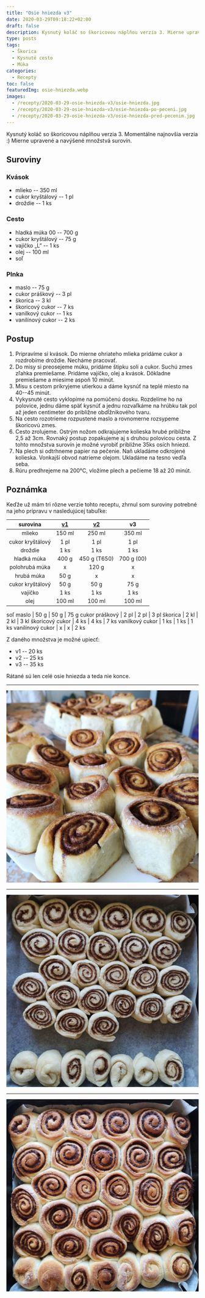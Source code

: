 ```yaml
---
title: "Osie hniezda v3"
date: 2020-03-29T09:18:22+02:00
draft: false
description: Kysnutý koláč so škoricovou náplňou verzia 3. Mierne upravené a navýšené množstvá surovín.
type: posts
tags:
  - Škorica
  - Kysnuté cesto
  - Múka
categories:
  - Recepty
toc: false
featuredImg: osie-hniezda.webp
images:
  - /recepty/2020-03-29-osie-hniezda-v3/osie-hniezda.jpg
  - /recepty/2020-03-29-osie-hniezda-v3/osie-hniezda-po-peceni.jpg
  - /recepty/2020-03-29-osie-hniezda-v3/osie-hniezda-pred-pecenim.jpg
---
```


Kysnutý koláč so škoricovou náplňou verzia 3. Momentálne najnovšia verzia :) Mierne upravené a navýšené množstvá surovín.

## Suroviny

### Kvások

- mlieko -- 350 ml
- cukor kryštálový -- 1 pl
- droždie -- 1 ks

### Cesto

- hladká múka 00 -- 700 g
- cukor kryštálový -- 75 g
- vajíčko „L“ -- 1 ks
- olej -- 100 ml
- soľ

### Plnka

- maslo -- 75 g
- cukor práškový -- 3 pl
- škorica -- 3 kl
- škoricový cukor -- 7 ks
- vanilkový cukor -- 1 ks
- vanilínový cukor -- 2 ks

## Postup

1. Pripravíme si kvások. Do mierne ohriateho mlieka pridáme cukor a rozdrobíme droždie. Necháme pracovať.
2. Do misy si preosejeme múku, pridáme štipku soli a cukor. Suchú zmes zľahka premiešame. Pridáme vajíčko, olej a kvások. Dôkladne premiešame a miesime aspoň 10 minút.
3. Misu s cestom prikryjeme utierkou a dáme kysnúť na teplé miesto na 40--45 minút.
4. Vykysnuté cesto vyklopíme na pomúčenú dosku. Rozdelíme ho na polovice, jednu dáme späť kysnúť a jednu rozvaľkáme na hrúbku tak pol až jeden centimeter do približne obdĺžnikového tvaru.
5. Na cesto rozotrieme rozpustené maslo a rovnomerne rozsypeme škoricovú zmes.
6. Cesto zrolujeme. Ostrým nožom odkrajujeme kolieska hrubé približne 2,5 až 3cm. Rovnaký postup zopakujeme aj s druhou polovicou cesta. Z tohto množstva surovín je možné vyrobiť približne 35ks osích hniezd.
7. Na plech si odtrhneme papier na pečenie. Naň ukladáme odkrojené kolieska. Vonkajší obvod natrieme olejom. Ukladáme na tesno vedľa seba.
8. Rúru predhrejeme na 200°C, vložíme plech a pečieme 18 až 20 minút.

## Poznámka

Keďže už mám tri rôzne verzie tohto receptu, zhrnul som suroviny potrebné na jeho prípravu v nasledujúcej tabuľke:

surovina | [v1](/recepty/2019/12/osie-hniezda/) | [v2](/recepty/2020/01/osie-hniezda-v2/) | v3
:---:|:---:|:---:|:---:
mlieko | 150 ml | 250 ml | 350 ml
cukor kryštálový | 1 pl | 1 pl | 1 pl
droždie | 1 ks | 1 ks | 1 ks
hladká múka | 400 g | 450 g (T650) | 700 g (00)
polohrubá múka | x | 120 g | x
hrubá múka | 50 g | x | x
cukor kryštálový | 50 g | 50 g | 75 g
vajíčko | 1 ks | 1 ks | 1 ks
olej | 100 ml | 100 ml | 100 ml
soľ
maslo | 50 g | 50 g | 75 g
cukor práškový | 2 pl | 2 pl | 3 pl
škorica | 2 kl | 2 kl | 3 kl
škoricový cukor | 4 ks | 4 ks | 7 ks
vanilkový cukor | 1 ks | 1 ks | 1 ks
vanilínový cukor | x | x | 2 ks

Z daného množstva je možné upiecť:

- v1 -- 20 ks
- v2 -- 25 ks
- v3 -- 35 ks

Rátané sú len celé osie hniezda a teda nie konce.

---

![Osie hniezda](osie-hniezda.jpg "Osie hniezda (autor: zwieratko, 2021)")

---

![Osie hniezda pred pečením](osie-hniezda-pred-pecenim.jpg "Osie hniezda pred pečením (autor: zwieratko, 2021)")

---

![Osie hniezda po pečení](osie-hniezda-po-peceni.jpg "Osie hniezda po pečení (autor: zwieratko, 2021)")
